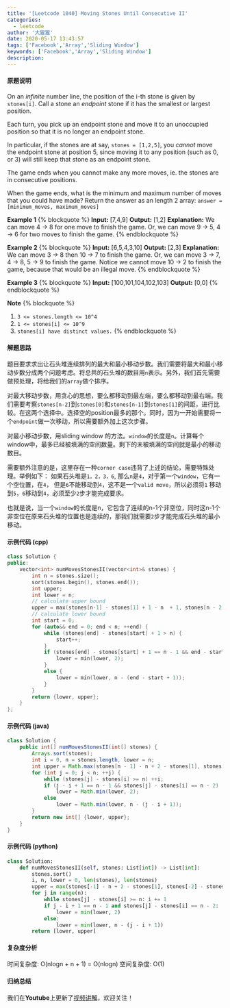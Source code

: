 ```yaml
---
title: '[Leetcode 1040] Moving Stones Until Consecutive II'
categories:
  - leetcode
author: '大猩猩'
date: 2020-05-17 13:43:57
tags: ['Facebook','Array','Sliding Window']
keywords: ['Facebook','Array','Sliding Window']
description:
---
```

#### 原题说明
On an *infinite* number line, the position of the i-th stone is given by `stones[i]`.  Call a stone an *endpoint* stone if it has the smallest or largest position.

Each turn, you pick up an endpoint stone and move it to an unoccupied position so that it is no longer an endpoint stone.

In particular, if the stones are at say, `stones = [1,2,5]`, you *cannot* move the endpoint stone at position 5, since moving it to any position (such as 0, or 3) will still keep that stone as an endpoint stone.

The game ends when you cannot make any more moves, ie. the stones are in consecutive positions.

When the game ends, what is the minimum and maximum number of moves that you could have made?  Return the answer as an length 2 array: `answer = [minimum_moves, maximum_moves]`

**Example 1**
{% blockquote %}
**Input:** [7,4,9]
**Output:** [1,2]
**Explanation:** We can move 4 -> 8 for one move to finish the game.
Or, we can move 9 -> 5, 4 -> 6 for two moves to finish the game.
{% endblockquote %}

**Example 2**
{% blockquote %}
**Input:** [6,5,4,3,10]
**Output:** [2,3]
**Explanation:** We can move 3 -> 8 then 10 -> 7 to finish the game.
Or, we can move 3 -> 7, 4 -> 8, 5 -> 9 to finish the game.
Notice we cannot move 10 -> 2 to finish the game, because that would be an illegal move.
{% endblockquote %}

**Example 3**
{% blockquote %}
**Input:** [100,101,104,102,103]
**Output:** [0,0]
{% endblockquote %}

**Note**
{% blockquote %}
1. `3 <= stones.length <= 10^4`
2. `1 <= stones[i] <= 10^9`
3. `stones[i] have distinct values.`
{% endblockquote %}

<!--more-->

#### 解题思路
题目要求求出让石头堆连续排列的最大和最小移动步数。我们需要将最大和最小移动步数分成两个问题考虑。将总共的石头堆的数目用`n`表示。另外，我们首先需要做预处理，将给我们的`array`做个排序。

对最大移动步数，用贪心的思想，要么都移动到最左端，要么都移动到最右端。我们需要考察`stones[n-2]`到`stones[0]`和`stones[n-1]`到`stones[1]`的间距，进行比较。在这两个选择中。选择空的position最多的那个。同时，因为一开始需要将一个`endpoint`做一次移动，所以需要额外加上这次步骤。

对最小移动步数，用sliding window 的方法。`window`的长度是`n`。计算每个window中，最多已经被填满的空间数量。剩下的未被填满的空间就是最小的移动数目。

需要额外注意的是，这里存在一种`corner case`违背了上述的结论，需要特殊处理。举例如下：
如果石头堆是`1，2，3，6`, 那么`n`是`4`，对于第一个`window`，它有一个空位置，在`4`， 但是`6`不能移动到`4`，这不是一个`valid move`，所以必须将`1` 移动到`5`，`6`移动到`4`，必须至少`2`步才能完成要求。

也就是说，当一个`window`的长度是n，它包含了连续的n-1个非空位，同时这n-1个非空位在原来石头堆的位置也是连续的，那我们就需要`2`步才能完成石头堆的最小移动。
#### 示例代码 (cpp)
```cpp
class Solution {
public:
    vector<int> numMovesStonesII(vector<int>& stones) {
        int n = stones.size();
        sort(stones.begin(), stones.end());
        int upper;
        int lower = n;
        // calculate upper bound
        upper = max(stones[n-1] - stones[1] + 1 - n  + 1, stones[n - 2] - stones[0] + 1 - n + 1);
        // calculate lower bound
        int start = 0;
        for (auto&& end = 0; end < n; ++end) {
            while (stones[end] - stones[start] + 1 > n) {
                start++;
            }
            if (stones[end] - stones[start] + 1 == n - 1 && end - start + 1 == n - 1) {
                lower = min(lower, 2);
            }
            else {
                lower = min(lower, n - (end - start + 1));
            }
        }
        return {lower, upper};
    }
};
```

#### 示例代码 (java)
```java
class Solution {
    public int[] numMovesStonesII(int[] stones) {
        Arrays.sort(stones);
        int i = 0, n = stones.length, lower = n;
        int upper = Math.max(stones[n - 1] - n + 2 - stones[1], stones[n - 2] - stones[0] - n + 2);
        for (int j = 0; j < n; ++j) {
            while (stones[j] - stones[i] >= n) ++i;
            if (j - i + 1 == n - 1 && stones[j] - stones[i] == n - 2)
                lower = Math.min(lower, 2);
            else
                lower = Math.min(lower, n - (j - i + 1));
        }
        return new int[] {lower, upper};
    }
}
```

#### 示例代码 (python)
```python
class Solution:
    def numMovesStonesII(self, stones: List[int]) -> List[int]:
        stones.sort()
        i, n, lower = 0, len(stones), len(stones)
        upper = max(stones[-1] - n + 2 - stones[1], stones[-2] - stones[0] - n + 2)
        for j in range(n):
            while stones[j] - stones[i] >= n: i += 1
            if j - i + 1 == n - 1 and stones[j] - stones[i] == n - 2:
                lower = min(lower, 2)
            else:
                lower = min(lower, n - (j - i + 1))
        return [lower, upper]
```

#### 复杂度分析
时间复杂度: O(nlogn + n + 1) = O(nlogn)
空间复杂度: O(1)

#### 归纳总结
我们在**Youtube**上更新了[视频讲解](https://www.youtube.com/watch?v=0SoB5F5GUFg)，欢迎关注！
